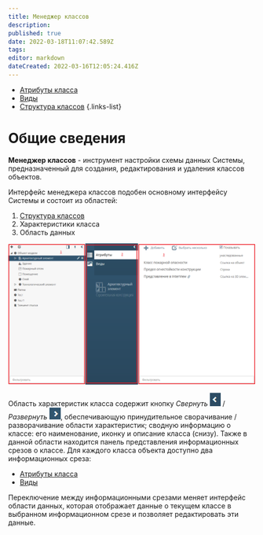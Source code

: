 ```yaml
---
title: Менеджер классов
description: 
published: true
date: 2022-03-18T11:07:42.589Z
tags: 
editor: markdown
dateCreated: 2022-03-16T12:05:24.416Z
---
```


- [Атрибуты класса](/ru/НЕОСИНТЕЗ/Документация/Управление-схемой-данных/Менеджер-классов/Атрибуты-класса)
- [Виды](/ru/НЕОСИНТЕЗ/Документация/Управление-схемой-данных/Менеджер-классов/Виды)
- [Структура классов](/ru/НЕОСИНТЕЗ/Документация/Управление-схемой-данных/Менеджер-классов/Структура-классов)
{.links-list}

# Общие сведения
**Менеджер классов** - инструмент настройки схемы данных Системы, предназначенный для создания, редактирования и удаления классов объектов.

Интерфейс менеджера классов подобен основному интерфейсу Системы и состоит из областей:

1. [Структура классов](/ru/НЕОСИНТЕЗ/Документация/Управление-схемой-данных/Менеджер-классов/Структура-классов)
1. Характеристики класса
1. Область данных

![classes.png](/неосинтез/classes.png)

Область характеристик класса содержит кнопку *Свернуть* ![image2016-8-3_15_38_8.png](/неосинтез/image2016-8-3_15_38_8.png) / *Развернуть* ![image2016-8-3_15_38_36.png](/неосинтез/image2016-8-3_15_38_36.png), обеспечивающую принудительное сворачивание / разворачивание области характеристик; сводную информацию о классе: его наименование, иконку и описание класса (снизу). Также в данной области находится панель представления информационных срезов о классе. Для каждого класса объекта доступно два информационных среза:

- [Атрибуты класса](/ru/НЕОСИНТЕЗ/Документация/Управление-схемой-данных/Менеджер-классов/Атрибуты-класса)
- [Виды](/ru/НЕОСИНТЕЗ/Документация/Управление-схемой-данных/Менеджер-классов/Виды)

Переключение между информационными срезами меняет интерфейс области данных, которая отображает данные о текущем классе в выбранном информационном срезе и позволяет редактировать эти данные.